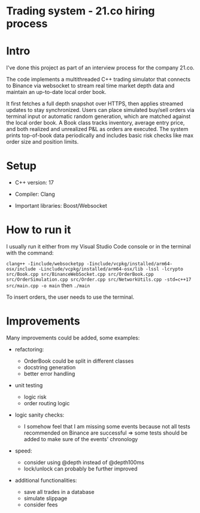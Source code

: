# Trading system - 21.co hiring process

# Intro

I've done this project as part of an interview process for the company 21.co. 

The code implements a multithreaded C++ trading simulator that connects to Binance via websocket to stream real time market depth data and maintain an up-to-date local order book. 

It first fetches a full depth snapshot over HTTPS, then applies streamed updates to stay synchronized. Users can place simulated buy/sell orders via terminal input or automatic random generation, which are matched against the local order book. A Book class tracks inventory, average entry price, and both realized and unrealized P&L as orders are executed. The system prints top-of-book data periodically and includes basic risk checks like max order size and position limits.

# Setup

- C++ version: 17

- Compiler: Clang

- Important libraries: Boost/Websocket

# How to run it

I usually run it either from my Visual Studio Code console or in the terminal with the command:

```clang++ -Iinclude/websocketpp -Iinclude/vcpkg/installed/arm64-osx/include -Linclude/vcpkg/installed/arm64-osx/lib -lssl -lcrypto src/Book.cpp src/BinanceWebSocket.cpp src/OrderBook.cpp src/OrderSimulation.cpp src/Order.cpp src/NetworkUtils.cpp -std=c++17 src/main.cpp -o main``` then ```./main```

To insert orders, the user needs to use the terminal.

# Improvements

Many improvements could be added, some examples:

- refactoring:
  - OrderBook could be split in different classes
  - docstring generation
  - better error handling

- unit testing
  - logic risk
  - order routing logic

- logic sanity checks:
  - I somehow feel that I am missing some events because not all tests recommended on Binance are successful => some tests should be added to make sure of the events' chronology
 
- speed:
  - consider using @depth instead of @depth100ms
  - lock/unlock can probably be further improved
 
- additional functionalities:
  - save all trades in a database
  - simulate slippage
  - consider fees
